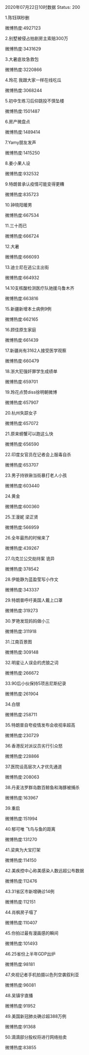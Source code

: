 2020年07月22日10时数据
Status: 200

1.陈钰琪秒删

微博热度:4927123

2.别墅被侵占拍剧房主索赔300万

微博热度:3431629

3.大暑底妆急救包

微博热度:3220866

4.玲花 我跟大家一样在线吃瓜

微博热度:3068244

5.初中生练习后仰跳投不慎坠楼

微博热度:1501487

6.房产微盘点

微博热度:1489414

7.Yamy朋友发声

微博热度:1415250

8.姜小果人设

微博热度:932532

9.特朗普承认疫情可能变得更糟

微博热度:835723

10.钟晓阳暖男

微博热度:667534

11.三十而已

微博热度:666724

12.大暑

微博热度:666093

13.迪士尼在逃公主出街

微博热度:664932

14.10支核酸检测医疗队驰援乌鲁木齐

微博热度:663816

15.新疆新增本土病例9例

微博热度:662165

16.顾佳原生家庭

微博热度:661439

17.新疆尚有3162人接受医学观察

微博热度:660479

18.浙大犯强奸罪学生成绩单

微博热度:659701

19.玲花点赞diss徐明朝微博

微博热度:657907

20.杭州失踪女子

微博热度:657072

21.原来螃蟹可以跑这么快

微博热度:656590

22.印度女官员在记者会上服毒自杀

微博热度:653707

23.男子持铁锹当街暴打老人小孩

微博热度:603440

24.黄金

微博热度:600360

25.王漫妮 梁正贤

微博热度:566959

26.全年最热的时候来了

微博热度:439267

27.乌克兰公交劫持案 诡异

微博热度:378542

28.伊能静为蓝盈莹写小作文

微博热度:343337

29.特朗普呼吁美国人戴上口罩

微博热度:319273

30.罗艳发现妈妈做小三

微博热度:311918

31.江南百景图

微博热度:309148

32.明星让人误会的虎狼之词

微博热度:266672

33.90后小伙保持5项吉尼斯纪录

微博热度:261904

34.白银

微博热度:258711

35.特朗普自夸疫情发布会收视率超高

微博热度:230729

36.香港反对派议员劣行引众怒

微博热度:228866

37.医院设高层次人才优先通道

微博热度:208063

38.丹麦法罗群岛数百鲸鱼和海豚被捕杀

微博热度:163967

39.重启

微博热度:151994

40.郁可唯 飞鸟与鱼的距离

微博热度:131270

41.梁爽为大宝打架

微博热度:114150

42.美疾控中心称美感染人数远超公布数据

微博热度:112476

43.31省区市新增确诊14例

微博热度:112151

44.肖枫房子塌了

微博热度:110407

45.你拍过最有漫画感的瞬间

微博热度:101493

46.25省份上半年GDP出炉

微博热度:98181

47.央视记者手机拍摄以色列空袭叙利亚

微博热度:96081

48.吴镇宇直播

微博热度:91952

49.美国新冠肺炎确诊超388万例

微博热度:91368

50.滴滴部分股权将进行网络拍卖

微博热度:83855

